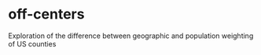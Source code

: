 # off-centers
Exploration of the difference between geographic and population weighting of US counties
